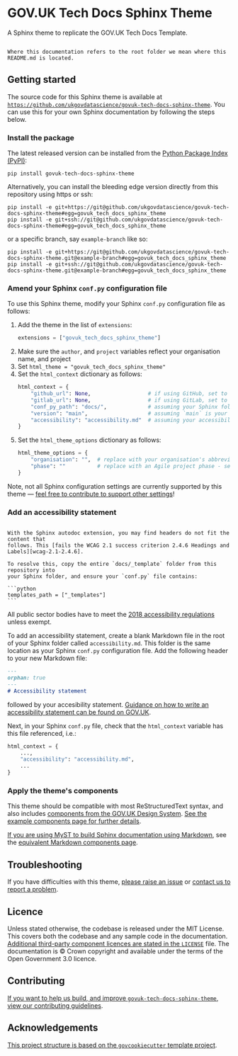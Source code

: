 # GOV.UK Tech Docs Sphinx Theme

A Sphinx theme to replicate the GOV.UK Tech Docs Template.

```{warning}

Where this documentation refers to the root folder we mean where this README.md is located.

```

## Getting started

The source code for this Sphinx theme is available at
[`https://github.com/ukgovdatascience/govuk-tech-docs-sphinx-theme`][repository]. You
can use this for your own Sphinx documentation by following the steps below.

### Install the package

The latest released version can be installed from the [Python Package Index
(PyPI)][pypi]:

```shell
pip install govuk-tech-docs-sphinx-theme
```

Alternatively, you can install the bleeding edge version directly from this repository
using https or ssh:

```shell
pip install -e git+https://git@github.com/ukgovdatascience/govuk-tech-docs-sphinx-theme#egg=govuk_tech_docs_sphinx_theme
pip install -e git+ssh://git@github.com/ukgovdatascience/govuk-tech-docs-sphinx-theme#egg=govuk_tech_docs_sphinx_theme
```

or a specific branch, say `example-branch` like so:

```shell
pip install -e git+https://git@github.com/ukgovdatascience/govuk-tech-docs-sphinx-theme.git@example-branch#egg=govuk_tech_docs_sphinx_theme
pip install -e git+ssh://git@github.com/ukgovdatascience/govuk-tech-docs-sphinx-theme.git@example-branch#egg=govuk_tech_docs_sphinx_theme
```


### Amend your Sphinx `conf.py` configuration file

To use this Sphinx theme, modify your Sphinx `conf.py` configuration file as follows:

1. Add the theme in the list of `extensions`:
   ```python
   extensions = ["govuk_tech_docs_sphinx_theme"]
   ```
2. Make sure the `author`, and `project` variables reflect your organisation name, and
   project
3. Set `html_theme = "govuk_tech_docs_sphinx_theme"`
4. Set the `html_context` dictionary as follows:
   ```python
   html_context = {
       "github_url": None,                  # if using GitHub, set to the URL of your repository as a string
       "gitlab_url": None,                  # if using GitLab, set to the URL of your repository as a string
       "conf_py_path": "docs/",             # assuming your Sphinx folder is called `docs`
       "version": "main",                   # assuming `main` is your repository's default branch
       "accessibility": "accessibility.md"  # assuming your accessibility statement is at `docs/accessibility.md`
   }
   ```
5. Set the `html_theme_options` dictionary as follows:
   ```python
   html_theme_options = {
       "organisation": "",  # replace with your organisation's abbreviation (ideally) or name - long text may not look nice
       "phase": ""          # replace with an Agile project phase - see https://www.gov.uk/service-manual/agile-delivery
   }
   ```

Note, not all Sphinx configuration settings are currently supported by this theme —
[feel free to contribute to support other settings](#contributing)!

### Add an accessibility statement

````{note} Accessibility issues with Sphinx autodoc extension

With the Sphinx autodoc extension, you may find headers do not fit the content that
follows. This [fails the WCAG 2.1 success criterion 2.4.6 Headings and
Labels][wcag-2.1-2.4.6].

To resolve this, copy the entire `docs/_template` folder from this repository into
your Sphinx folder, and ensure your `conf.py` file contains:

```python
templates_path = ["_templates"]
```

````

All public sector bodies have to meet the [2018 accessibility
regulations][govuk-accessibility] unless exempt.

To add an accessibility statement, create a blank Markdown file in the root of your
Sphinx folder called `accessibility.md`. This folder is the same location as your
Sphinx `conf.py` configuration file. Add the following header to your new Markdown file:

```markdown
---
orphan: true
---
# Accessibility statement
```

followed by your accesibility statement. [Guidance on how to write an accessibility
statement can be found on GOV.UK][govuk-example-accessibility].

Next, in your Sphinx `conf.py` file, check that the `html_context` variable has this
file referenced, i.e.:

```python
html_context = {
    ...,
    "accessibility": "accessibility.md",
    ...
}
```

### Apply the theme's components

This theme should be compatible with most ReStructuredText syntax, and also includes
[components from the GOV.UK Design System][govuk-design]. [See the example
components page for further details][docs-example-components-rest].

[If you are using MyST to build Sphinx documentation using Markdown][myst], see
the [equivalent Markdown components page][docs-example-components-md].

## Troubleshooting

If you have difficulties with this theme, [please raise an issue][repository-issues] or
[contact us to report a problem][email].

## Licence

Unless stated otherwise, the codebase is released under the MIT License. This covers
both the codebase and any sample code in the documentation. [Additional third-party
component licences are stated in the `LICENSE`][license] file. The documentation is
© Crown copyright and available under the terms of the Open Government 3.0 licence.

## Contributing

[If you want to help us build, and improve `govuk-tech-docs-sphinx-theme`, view our
contributing guidelines][contributing].

## Acknowledgements

[This project structure is based on the `govcookiecutter` template
project][govcookiecutter].

[contributing]: ./docs/contributor_guide/CONTRIBUTING.md
[docs-example-components-md]: ./docs/example_components/markdown.md
[docs-example-components-rest]: ./docs/example_components/restructuredtext.rst
[email]: mailto:gds-data-science@digital.cabinet-office.gov.uk
[govcookiecutter]: https://github.com/ukgovdatascience/govcookiecutter
[govuk-accessibility]: https://www.gov.uk/guidance/accessibility-requirements-for-public-sector-websites-and-apps
[govuk-design]: https://design-system.service.gov.uk/
[govuk-example-accessibility]: https://www.gov.uk/government/publications/sample-accessibility-statement/sample-accessibility-statement-for-a-fictional-public-sector-website
[license]: https://github.com/ukgovdatascience/govuk-tech-docs-sphinx-theme/blob/main/LICENSE
[myst]: https://myst-parser.readthedocs.io/en/latest/
[pypi]: https://pypi.org/project/govuk-tech-docs-sphinx-theme/
[repository]: https://github.com/ukgovdatascience/govuk-tech-docs-sphinx-theme
[repository-issues]: https://github.com/ukgovdatascience/govuk-tech-docs-sphinx-theme/issues/new
[wcag-2.1-2.4.6]: https://www.w3.org/WAI/WCAG21/Understanding/headings-and-labels.html
